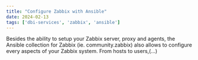```yaml
---
title: "Configure Zabbix with Ansible"
date: 2024-02-13
tags: ['dbi-services', 'zabbix', 'ansible']
---
```

Besides the ability to setup your Zabbix server, proxy and agents, the Ansible collection for Zabbix (ie. community.zabbix) also allows to configure every aspects of your Zabbix system. From hosts to users,(…)